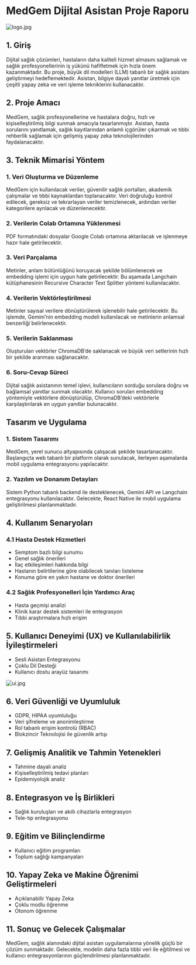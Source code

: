# MedGem Dijital Asistan Proje Raporu

![logo.jpg](logo.jpg)

## 1. Giriş 
Dijital sağlık çözümleri, hastaların daha kaliteli hizmet almasını sağlamak ve sağlık profesyonellerinin iş yükünü hafifletmek için hızla önem kazanmaktadır. Bu proje, büyük dil modelleri (LLM) tabanlı bir sağlık asistanı geliştirmeyi hedeflemektedir. Asistan, bilgiye dayalı yanıtlar üretmek için çeşitli yapay zeka ve veri işleme tekniklerini kullanacaktır.
## 2. Proje Amacı
 MedGem, sağlık profesyonellerine ve hastalara doğru, hızlı ve kişiselleştirilmiş bilgi sunmak amacıyla tasarlanmıştır. Asistan, hasta sorularını yanıtlamak, sağlık kayıtlarından anlamlı içgörüler çıkarmak ve tıbbi rehberlik sağlamak için gelişmiş yapay zeka teknolojilerinden faydalanacaktır.
## 3. Teknik Mimarisi Yöntem
### 1.	Veri Oluşturma ve Düzenleme
MedGem için kullanılacak veriler, güvenilir sağlık portalları, akademik çalışmalar ve tıbbi kaynaklardan toplanacaktır. Veri doğruluğu kontrol edilecek, gereksiz ve tekrarlayan veriler temizlenecek, ardından veriler kategorilere ayrılacak ve düzenlenecektir.
### 2.	Verilerin Colab Ortamına Yüklenmesi
PDF formatındaki dosyalar Google Colab ortamına aktarılacak ve işlenmeye hazır hale getirilecektir.
### 3.	Veri Parçalama
Metinler, anlam bütünlüğünü koruyacak şekilde bölümlenecek ve embedding işlemi için uygun hale getirilecektir. Bu aşamada Langchain kütüphanesinin Recursive Character Text Splitter yöntemi kullanılacaktır.
### 4.	Verilerin Vektörleştirilmesi
Metinler sayısal verilere dönüştürülerek işlenebilir hale getirilecektir. Bu işlemde, Gemini’nin embedding modeli kullanılacak ve metinlerin anlamsal benzerliği belirlenecektir.
### 5.	Verilerin Saklanması
Oluşturulan vektörler ChromaDB’de saklanacak ve büyük veri setlerinin hızlı bir şekilde aranması sağlanacaktır.
### 6.	Soru-Cevap Süreci
Dijital sağlık asistanının temel işlevi, kullanıcıların sorduğu sorulara doğru ve bağlamsal yanıtlar sunmak olacaktır. Kullanıcı soruları embedding yöntemiyle vektörlere dönüştürülüp, ChromaDB’deki vektörlerle karşılaştırılarak en uygun yanıtlar bulunacaktır.
## Tasarım ve Uygulama
### 1.	Sistem Tasarımı
MedGem, yerel sunucu altyapısında çalışacak şekilde tasarlanacaktır. Başlangıçta web tabanlı bir platform olarak sunulacak, ilerleyen aşamalarda mobil uygulama entegrasyonu yapılacaktır.
### 2.	Yazılım ve Donanım Detayları
Sistem Python tabanlı backend ile desteklenecek, Gemini API ve Langchain entegrasyonu kullanılacaktır. Gelecekte, React Native ile mobil uygulama geliştirilmesi planlanmaktadır.
## 4. Kullanım Senaryoları 
### 4.1 Hasta Destek Hizmetleri
-	Semptom bazlı bilgi sunumu
-	Genel sağlık önerileri
-	İlaç etkileşimleri hakkında bilgi
-	Hastanın belirtilerine göre olabilecek tanıları listeleme
-	Konuma göre en yakın hastane ve doktor önerileri
### 4.2 Sağlık Profesyonelleri İçin Yardımcı Araç
-	Hasta geçmişi analizi
-	Klinik karar destek sistemleri ile entegrasyon
-	Tıbbi araştırmalara hızlı erişim
## 5. Kullanıcı Deneyimi (UX) ve Kullanılabilirlik İyileştirmeleri
-	Sesli Asistan Entegrasyonu
-	Çoklu Dil Desteği
-	Kullanıcı dostu arayüz tasarımı

![ui.jpg](ui.jpg)

## 6. Veri Güvenliği ve Uyumluluk
-	GDPR, HIPAA uyumluluğu
-	Veri şifreleme ve anonimleştirme
-	Rol tabanlı erişim kontrolü (RBAC)
-	Blokzincir Teknolojisi ile güvenlik artışı
## 7. Gelişmiş Analitik ve Tahmin Yetenekleri
-	Tahmine dayalı analiz
-	Kişiselleştirilmiş tedavi planları
-	Epidemiyolojik analiz
## 8. Entegrasyon ve İş Birlikleri
-	Sağlık kuruluşları ve akıllı cihazlarla entegrasyon
-	Tele-tıp entegrasyonu
## 9. Eğitim ve Bilinçlendirme
-	Kullanıcı eğitim programları
-	Toplum sağlığı kampanyaları
## 10. Yapay Zeka ve Makine Öğrenimi Geliştirmeleri
-	Açıklanabilir Yapay Zeka
-	Çoklu modlu öğrenme
-	Otonom öğrenme
## 11. Sonuç ve Gelecek Çalışmalar
MedGem, sağlık alanındaki dijital asistan uygulamalarına yönelik güçlü bir çözüm sunmaktadır. Gelecekte, modelin daha fazla tıbbi veri ile eğitilmesi ve kullanıcı entegrasyonlarının güçlendirilmesi planlanmaktadır.

